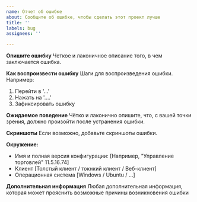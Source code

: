 ```yaml
---
name: Отчет об ошибке
about: Сообщите об ошибке, чтобы сделать этот проект лучше
title: ''
labels: bug
assignees: ''

---
```


**Опишите ошибку**
Четкое и лаконичное описание того, в чем заключается ошибка.

**Как воспроизвести ошибку**
Шаги для воспроизведения ошибки. Например:
1. Перейти в '...'
2. Нажать на '....'
3. Зафиксировать ошибку

**Ожидаемое поведение**
Чётко и лаконично опишите, что, с вашей точки зрения, должно произойти после устранения ошибки.

**Скриншоты**
Если возможно, добавьте скриншоты ошибки.

**Окружение:**
 - Имя и полная версия конфигурации: [Например, "Управление торговлей" 11.5.16.74]
 - Клиент [Толстый клиент / токнкий клиент / Веб-клиент]
 - Операционная система [Windows / Ubuntu / ...]

**Дополнительная информация**
Любая дополнительная информация, которая может прояснить возможные причины возникновения ошибки

